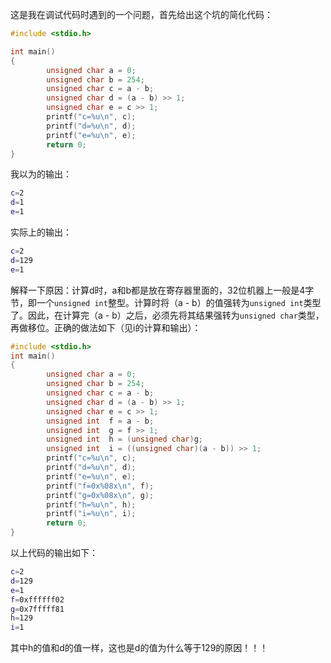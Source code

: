 这是我在调试代码时遇到的一个问题，首先给出这个坑的简化代码：

```c
#include <stdio.h>

int main()
{
        unsigned char a = 0;
        unsigned char b = 254;
        unsigned char c = a - b;
        unsigned char d = (a - b) >> 1;
        unsigned char e = c >> 1;
        printf("c=%u\n", c);
        printf("d=%u\n", d);
        printf("e=%u\n", e);
        return 0;
}
```

我以为的输出：

```bash
c=2
d=1
e=1
```

实际上的输出：

```bash
c=2
d=129
e=1
```

解释一下原因：计算d时，a和b都是放在寄存器里面的，32位机器上一般是4字节，即一个`unsigned int`整型。计算时将（a - b）的值强转为`unsigned int`类型了。因此，在计算完（a - b）之后，必须先将其结果强转为`unsigned char`类型，再做移位。正确的做法如下（见i的计算和输出）：

```c
#include <stdio.h>
int main()
{
        unsigned char a = 0;
        unsigned char b = 254;
        unsigned char c = a - b;
        unsigned char d = (a - b) >> 1;
        unsigned char e = c >> 1;
        unsigned int  f = a - b;
        unsigned int  g = f >> 1;
        unsigned int  h = (unsigned char)g;
        unsigned int  i = ((unsigned char)(a - b)) >> 1;
        printf("c=%u\n", c);
        printf("d=%u\n", d);
        printf("e=%u\n", e);
        printf("f=0x%08x\n", f);
        printf("g=0x%08x\n", g);
        printf("h=%u\n", h);
        printf("i=%u\n", i);
        return 0;
}
```

以上代码的输出如下：

```bash
c=2
d=129
e=1
f=0xffffff02
g=0x7fffff81
h=129
i=1
```

其中h的值和d的值一样，这也是d的值为什么等于129的原因！！！
